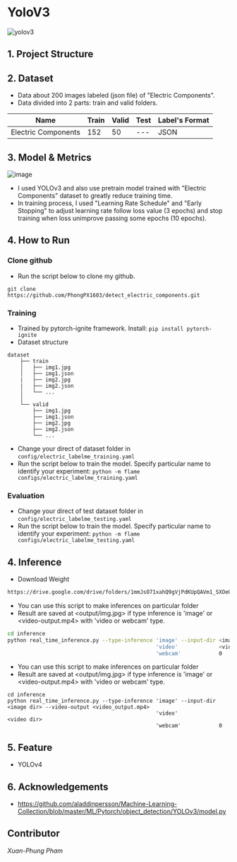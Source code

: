 # YoloV3

![yolov3](https://user-images.githubusercontent.com/86842861/143871002-b2516c01-b3d2-4d2a-b1fe-62bfb28bcb47.gif)

## 1. Project Structure

## 2. Dataset
* Data about 200 images labeled (json file) of "Electric Components".
* Data divided into 2 parts: train and valid folders.

| Name| Train | Valid | Test | Label's Format |
|:---:| ---         |     ---      |  --- |   --- |
| Electric Components | 152 |  50    |  ---   | JSON    |

## 3. Model & Metrics
![image](https://user-images.githubusercontent.com/61035926/167065201-7f02bce6-1e15-44e3-8545-8b0d576446f3.png)
- I used YOLOv3 and also use pretrain model trained with "Electric Components" dataset to greatly reduce training time.
- In training process, I used "Learning Rate Schedule" and "Early Stopping" to adjust learning rate follow loss value (3 epochs) and stop training when loss unimprove passing some epochs (10 epochs).

## 4. How to Run
### Clone github
* Run the script below to clone my github.
```
git clone https://github.com/PhongPX1603/detect_electric_components.git
```

### Training
* Trained by pytorch-ignite framework. Install: ```pip install pytorch-ignite```
* Dataset structure
```
dataset
    ├── train
    │   ├── img1.jpg
    │   ├── img1.json
    |   ├── img2.jpg
    |   ├── img2.json
    │   └── ...
    │   
    └── valid
        ├── img1.jpg
        ├── img1.json
        ├── img2.jpg
        ├── img2.json
        └── ...
```
* Change your direct of dataset folder in ```config/electric_labelme_training.yaml```
* Run the script below to train the model. Specify particular name to identify your experiment:
```python -m flame configs/electric_labelme_training.yaml```

### Evaluation
* Change your direct of test dataset folder in ```config/electric_labelme_testing.yaml```
* Run the script below to train the model. Specify particular name to identify your experiment:
```python -m flame configs/electric_labelme_testing.yaml```

## 4. Inference
* Download Weight
```bash
https://drive.google.com/drive/folders/1mmJsO71xahQ9gVjPdKUpQAVm1_SXOeQp?usp=sharing
```
* You can use this script to make inferences on particular folder
* Result are saved at <output/img.jpg> if type inference is 'image' or <video-output.mp4> with 'video or webcam' type.
```bash
cd inference
python real_time_inference.py --type-inference 'image' --input-dir <image dir> --video-output <video_output.mp4>
                                               'video'             <video dir>
                                               'webcam'            0
```
* You can use this script to make inferences on particular folder
* Result are saved at <output/img.jpg> if type inference is 'image' or <video-output.mp4> with 'video or webcam' type.
```
cd inference
python real_time_inference.py --type-inference 'image' --input-dir <image dir> --video-output <video_output.mp4>
                                               'video'             <video dir>
                                               'webcam'            0
```

## 5. Feature
* YOLOv4

## 6. Acknowledgements
* https://github.com/aladdinpersson/Machine-Learning-Collection/blob/master/ML/Pytorch/object_detection/YOLOv3/model.py

## Contributor
*Xuan-Phung Pham*
